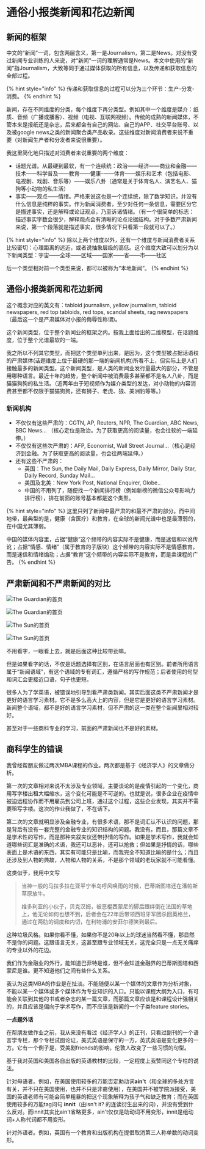 # 通俗小报类新闻和花边新闻

## 新闻的框架​

中文的“新闻”一词，包含两层含义，第一是Journalism，第二是News。对没有受过新闻专业训练的人来说，对“新闻”一词的理解通常是News。本文中使用的“新闻”指Journalism，大致等同于通过媒体获取的所有信息，以及传递和获取信息的全部过程。

{% hint style="info" %}
传递和获取信息的过程可以分为三个环节：生产-分发-消费。
{% endhint %}

新闻，存在不同维度的分类，每个维度下再分类型。例如其中一个维度是媒介：纸质、音频（广播或播客）、视频（电视、互联网视频）。传统的成熟的新闻媒体，不管本来是报纸还是杂志，后来都会有自己的网站、自己的APP、社交平台账号、以及被google news之类的新闻聚合类产品收录。这些维度对新闻消费者来说不重要（对新闻生产者和分发者来说很重要）。

我这里简化地只描述对消费者来说重要的两个维度：

* 话题光谱。从最硬到最软，有一个连续统：政治——经济——商业和金融——技术——科学普及——教育——健康-——体育——娱乐和艺术（包括电影、电视剧、戏剧、音乐等）——娱乐八卦（通常是关于体育名人、演艺名人、猫狗等小动物的私生活）
* 事实——观点——情绪。严格来说这也是一个连续统，除了数学知识，并没有什么信息是纯粹的事实。作为新闻消费者，至少对任何一条信息，需要区分它是描述事实，还是解释或论证观点，乃至诉诸情绪。（有一个很简单的标志：描述事实字数会很少，解释观点会有清晰的论点论据结构。对于多数严肃新闻来说，第一个段落就是描述事实，很多情况下只看第一段就可以了。）

{% hint style="info" %}
除以上两个维度以外，还有一个维度与新闻消费者关系比较密切：心理距离的远近，或者说抽象层级的高低。这个维度大致可以划分为以下新闻类型：宇宙——全球——区域——国家——省——市——社区

后一个类型相对前一个类型来说，都可以被称为“本地新闻”。
{% endhint %}

## 通俗小报类新闻和花边新闻

这个概念对应的英文有：tabloid journalism, yellow journalism, tabloid newspapers, red top tabloids, red tops, scandal sheets, rag newspapers（最后这一个是严肃媒体对小报的侮辱性称谓\)。

这个新闻类型，位于整个新闻业的框架之内。按我上面给出的二维模型，在话题维度，位于整个光谱最软的一端。

我之所以不列其它类型，而把这个类型单列出来，是因为，这个类型被占据话语权的严肃媒体\(话题维度上位于最硬的那一端的新闻机构\)所看不上，但实际上是人们接触最多的新闻类型。这个新闻类型，是人类的新闻业发行量最大的部分，不管是用哪种语言。最近十年的趋势，整个新闻中被消费最多甚至都不是名人八卦，而是猫猫狗狗的私生活。（近两年由于短视频作为媒介类型的发达，对小动物的内容消费甚至都不仅限于猫猫狗狗，还有狮子、老虎、狼、美洲豹等等。）

### 新闻机构

* 不仅仅有这些严肃的：CGTN, AP, Reuters, NPR, The Guardian, ABC News, BBC News... （核心定位是政治。为了获取更高的阅读量，也会往软的一端延伸。）
* 不仅仅有这些次严肃的：AFP, Economist, Wall Street Journal...（核心是经济到金融。为了获取更高的阅读量，也会往两端延伸。）
* 还有这些不严肃的：
  * 英国：The Sun, the Daily Mail, Daily Express, Daily Mirror, Daily Star, Daily Record, Sunday Mail...
  * 美国及北美：New York Post, National Enquirer, Globe..
  * 中国的不用列了，随便找一个新闻排行榜（例如新榜的微信公众号影响力排行榜），排在前面的账号基本都是这个类型。

{% hint style="info" %}
这里只列了新闻中最严肃的和最不严肃的部分。而中间地带，最典型的是，健康（含医疗）和教育，在全球的新闻光谱中也是最薄弱的，在中国尤其薄弱。

中国的媒体内容里，占据“健康”这个频带的内容实际不是健康，而是迷信和以讹传讹；占据“情感、情绪”（属于教育的子版块）这个频带的内容实际不是情感教育，而是迷信和情绪煽动；占据“教育”这个频带的内容实际不是教育，而是卖课程的广告。
{% endhint %}

## 严肃新闻和不严肃新闻的对比

![The Guardian&#x7684;&#x9996;&#x9875;](../../.gitbook/assets/image%20%282%29.png)

![The Guardian&#x7684;&#x9996;&#x9875;](../../.gitbook/assets/image%20%281%29.png)

![The Sun&#x7684;&#x9996;&#x9875;](../../.gitbook/assets/image.png)

![The Sun&#x7684;&#x9996;&#x9875;](../../.gitbook/assets/image%20%283%29.png)

不用看字，一眼看上去，就是后面这种比较带劲嘛。

但是如果看字的话，不仅是话题选择有区别，在语言层面也有区别。前者所用语言属于“新闻语域”，有这个语域的专有词汇，遵循严格的写作规范；后者使用的句型和词汇会更接近口语，句子也更短。

很多人为了学英语，被错误地引导到看严肃类新闻。其实后面这类不严肃新闻才是更好的语言学习素材。它不是多么高大上的内容，但是它是更好的语言学习素材。新闻整个语域，都不是好的语言学习素材，但不严肃的这一类在整个新闻里相对较好。

甚至对于一些商科专业的学习，前面的严肃新闻也不是好的素材。

## 商科学生的错误

我曾经帮朋友做过两次MBA课程的作业。两次都是基于《经济学人》的文章做分析。

第一次的文章相对来说不太涉及专业领域，主要谈论的是疫情引起的一个变化，商用写字楼出租大幅缩水，这个变化可能是不可逆的。也就是说，很多企业在疫情中被迫远程协作而不用雇员到公司上班，通过这个过程，这些企业发现，其实并不需要租写字楼。这次的作业我做了，不在话下。

第二次的文章就明显涉及金融专业，有很多术语，那不是词汇认不认识的问题，那是背后有没有一套完整的金融专业的知识结构的问题。我没有。而且，那篇文章不是学术性的写作，而是那种夹叙夹议还带抒情的写作。如果是学术写作，我就会知道哪些词汇是准确的术语，我还可以恶补，还可以抢救；但如果是抒情的话，哪些表面上是术语的东西，其实有可能只是比喻，而我完全不知道比喻的是什么；而且还涉及到人物的典故，人物和人物的关系，不是那个领域的老玩家就不可能看懂。

这类似于，我用中文写

> 当神一般的马拉多拉在亚平宁半岛呼风唤雨的时候，巴蒂斯图塔还在潘帕斯草原放牛。
>
> 维多利亚的小伙子，贝克汉姆，被恶棍西蒙尼的脚后跟绊倒在法国的草地上，他无论如何也想不到，后者会在22年后带领西班牙军团杀回英格兰，通过在两肋的调度和内切，在利物浦的安菲尔德笑到最后。

这种垃圾风格。如果你看不懂，如果你不是20年以上的球迷当然看不懂，那显然不是你的问题。这跟语言无关，这甚至跟专业领域无关，这完全只是一点无关痛痒的专业以外的花边。

我们作为金融业的外行，能知道巴菲特是谁，但不会知道金融界的巴蒂斯图塔和西蒙尼是谁。更不知道他们之间有些什么关系。

我认为这类MBA的作业是在扯淡。不能随便以某一个媒体的文章作为分析对象，不能以某一个媒体或多个媒体作为专业知识的入口。只能以课程大纲为入口，有可能会关联到其他的书或者杂志的某一篇文章，而那篇文章应该是和课程设计强相关的，并且应该是偏向于学术写作，而不应该是新闻的一个子类feature stories。

**一点题外话**

在帮朋友做作业之前，我从来没有看过《经济学人》的正刊，只看过副刊的一个语言学专栏，那个专栏试图论证，美式英语是保守的一方，英式英语是变化更多的一方。它有一个例子是，受美剧friends的影响，伦敦人改变了一些习惯的句型。

基于我对英国和美国各自出版的英语教材的比较，一定程度上我赞同这个专栏的说法。

针对母语者。例如，在美国使用较多的万能否定助动词**ain't**（和全球的多处方言有关，并不只在美国使用，也并不只是非裔使用），在美国并不被学院派接受，美国的英语老师有可能会简单粗暴的把这个现象解释为孩子气和缺乏教育；而在英国使用较多的万能tag问句  **innit**（由isn't it? 的连读衍生出来的词），并没有受到什么反对。而innit其实比ain't省略更多，ain't仅仅是助动词不用变形，innit是组动词+人称代词都不用变形。

针对外语者。例如，英国有一个教育和出版机构在提倡取消第三人称单数的动词变形。



